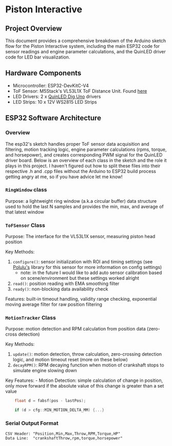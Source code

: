 # Piston Interactive

## Project Overview
This document provides a comprehensive breakdown of the Arduino sketch flow for the Piston Interactive system, including the main ESP32 code for sensor readings and engine parameter calculations, and the QuinLED driver code for LED bar visualization.

## Hardware Components
- Microcontroller: ESP32-DevKitC-V4
- ToF Sensor: M5Stack's VL53L1X ToF Distance Unit. Found [here](https://shop.m5stack.com/products/time-of-flight-distance-unit-vl53l1x?srsltid=AfmBOoprDGgPCZlY4ets509p4m7cXj-nKKdMHRDG5hY20O5jZdbu7gsj)
- LED Drivers: 2 x [QuinLED Dig Uno](https://quinled.info/quinled-dig-uno/) drivers
- LED Strips: 10 x 12V WS2815 LED Strips

## ESP32 Software Architecture

### Overview
The esp32's sketch handles proper ToF sensor data acquisition and filtering, motion tracking logic, engine parameter calculations (rpms, torque, and horsepower), and creates corresponding PWM signal for the QuinLED driver board. Below is an overview of each class in the sketch and the role it plays in this project. I haven't figured out how to split these files into their respective .h and .cpp files without the Arduino to ESP32 build process getting angry at me, so if you have advice let me know!

### `RingWindow` class
Purpose: a lightweight ring window (a.k.a circular buffer) data structure used to hold the last N samples and provides the min, max, and average of that latest window

### `ToFSensor` Class
Purpose: The interface for the VL53L1X sensor, measuring piston head position

Key Methods:
1. `configure()`: sensor initialization with ROI and timing settings (see [Polulu's](https://github.com/pololu/vl53l1x-arduino) library for this sensor for more information on config settings)
    - note: in the future I would like to add auto sensor calibration based on scene/environment but these settings worked alright
2. `read()`: position reading with EMA smoothing filter
3. `ready()`: non-blocking data availability check

Features: built-in timeout handling, validity range checking, exponential moving average filter for raw position filtering

### `MotionTracker` Class
Purpose: motion detection and RPM calculation from position data (zero-cross detection)

Key Methods:
1. `update()`: motion detection, throw calculation, zero-crossing detection logic, and motion timeout reset (more on these below)
2. `decayRPM()`: RPM decaying function when motion of crankshaft stops to simulate engine slowing down

Key Features:
    - Motion Detection: simple calculation of change in position, only move forward if the absolute value of this change is greater than a set value
```cpp
    float d = fabsf(pos - lastPos);

    if (d > cfg::MIN_MOTION_DELTA_MM) {...}
```

### Serial Output Format
```
CSV Header: "Position,Min,Max,Throw,RPM,Torque,HP"
Data Line:  "crankshaftThrow,rpm,torque,horsepower"
```
